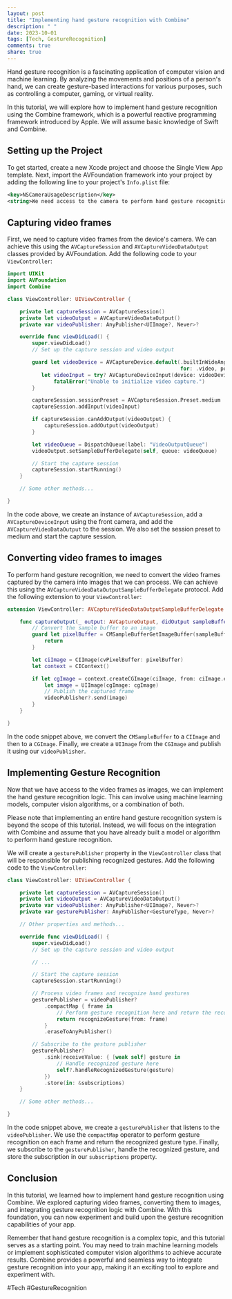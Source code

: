 ```yaml
---
layout: post
title: "Implementing hand gesture recognition with Combine"
description: " "
date: 2023-10-01
tags: [Tech, GestureRecognition]
comments: true
share: true
---
```


Hand gesture recognition is a fascinating application of computer vision and machine learning. By analyzing the movements and positions of a person's hand, we can create gesture-based interactions for various purposes, such as controlling a computer, gaming, or virtual reality.

In this tutorial, we will explore how to implement hand gesture recognition using the Combine framework, which is a powerful reactive programming framework introduced by Apple. We will assume basic knowledge of Swift and Combine.

## Setting up the Project

To get started, create a new Xcode project and choose the Single View App template. Next, import the AVFoundation framework into your project by adding the following line to your project's `Info.plist` file:

```xml
<key>NSCameraUsageDescription</key>
<string>We need access to the camera to perform hand gesture recognition.</string>
```

## Capturing video frames

First, we need to capture video frames from the device's camera. We can achieve this using the `AVCaptureSession` and `AVCaptureVideoDataOutput` classes provided by AVFoundation. Add the following code to your `ViewController`:

```swift
import UIKit
import AVFoundation
import Combine

class ViewController: UIViewController {

    private let captureSession = AVCaptureSession()
    private let videoOutput = AVCaptureVideoDataOutput()
    private var videoPublisher: AnyPublisher<UIImage?, Never>?

    override func viewDidLoad() {
        super.viewDidLoad()
        // Set up the capture session and video output

        guard let videoDevice = AVCaptureDevice.default(.builtInWideAngleCamera,
                                                        for: .video, position: .front),
           let videoInput = try? AVCaptureDeviceInput(device: videoDevice) else {
               fatalError("Unable to initialize video capture.")
        }

        captureSession.sessionPreset = AVCaptureSession.Preset.medium
        captureSession.addInput(videoInput)

        if captureSession.canAddOutput(videoOutput) {
            captureSession.addOutput(videoOutput)
        }

        let videoQueue = DispatchQueue(label: "VideoOutputQueue")
        videoOutput.setSampleBufferDelegate(self, queue: videoQueue)

        // Start the capture session
        captureSession.startRunning()
    }

    // Some other methods...

}
```

In the code above, we create an instance of `AVCaptureSession`, add a `AVCaptureDeviceInput` using the front camera, and add the `AVCaptureVideoDataOutput` to the session. We also set the session preset to medium and start the capture session.

## Converting video frames to images

To perform hand gesture recognition, we need to convert the video frames captured by the camera into images that we can process. We can achieve this using the `AVCaptureVideoDataOutputSampleBufferDelegate` protocol. Add the following extension to your `ViewController`:

```swift
extension ViewController: AVCaptureVideoDataOutputSampleBufferDelegate {

    func captureOutput(_ output: AVCaptureOutput, didOutput sampleBuffer: CMSampleBuffer, from connection: AVCaptureConnection) {
        // Convert the sample buffer to an image
        guard let pixelBuffer = CMSampleBufferGetImageBuffer(sampleBuffer) else {
            return
        }

        let ciImage = CIImage(cvPixelBuffer: pixelBuffer)
        let context = CIContext()

        if let cgImage = context.createCGImage(ciImage, from: ciImage.extent) {
            let image = UIImage(cgImage: cgImage)
            // Publish the captured frame
            videoPublisher?.send(image)
        }
    }

}
```

In the code snippet above, we convert the `CMSampleBuffer` to a `CIImage` and then to a `CGImage`. Finally, we create a `UIImage` from the `CGImage` and publish it using our `videoPublisher`.

## Implementing Gesture Recognition

Now that we have access to the video frames as images, we can implement the hand gesture recognition logic. This can involve using machine learning models, computer vision algorithms, or a combination of both.

Please note that implementing an entire hand gesture recognition system is beyond the scope of this tutorial. Instead, we will focus on the integration with Combine and assume that you have already built a model or algorithm to perform hand gesture recognition.

We will create a `gesturePublisher` property in the `ViewController` class that will be responsible for publishing recognized gestures. Add the following code to the `ViewController`:

```swift
class ViewController: UIViewController {

    private let captureSession = AVCaptureSession()
    private let videoOutput = AVCaptureVideoDataOutput()
    private var videoPublisher: AnyPublisher<UIImage?, Never>?
    private var gesturePublisher: AnyPublisher<GestureType, Never>?

    // Other properties and methods...

    override func viewDidLoad() {
        super.viewDidLoad()
        // Set up the capture session and video output

        // ...

        // Start the capture session
        captureSession.startRunning()

        // Process video frames and recognize hand gestures
        gesturePublisher = videoPublisher?
            .compactMap { frame in
                // Perform gesture recognition here and return the recognized gesture type
                return recognizeGesture(from: frame)
            }
            .eraseToAnyPublisher()

        // Subscribe to the gesture publisher
        gesturePublisher?
            .sink(receiveValue: { [weak self] gesture in
                // Handle recognized gesture here
                self?.handleRecognizedGesture(gesture)
            })
            .store(in: &subscriptions)
    }

    // Some other methods...

}
```

In the code snippet above, we create a `gesturePublisher` that listens to the `videoPublisher`. We use the `compactMap` operator to perform gesture recognition on each frame and return the recognized gesture type. Finally, we subscribe to the `gesturePublisher`, handle the recognized gesture, and store the subscription in our `subscriptions` property.

## Conclusion

In this tutorial, we learned how to implement hand gesture recognition using Combine. We explored capturing video frames, converting them to images, and integrating gesture recognition logic with Combine. With this foundation, you can now experiment and build upon the gesture recognition capabilities of your app.

Remember that hand gesture recognition is a complex topic, and this tutorial serves as a starting point. You may need to train machine learning models or implement sophisticated computer vision algorithms to achieve accurate results. Combine provides a powerful and seamless way to integrate gesture recognition into your app, making it an exciting tool to explore and experiment with. 

#Tech #GestureRecognition